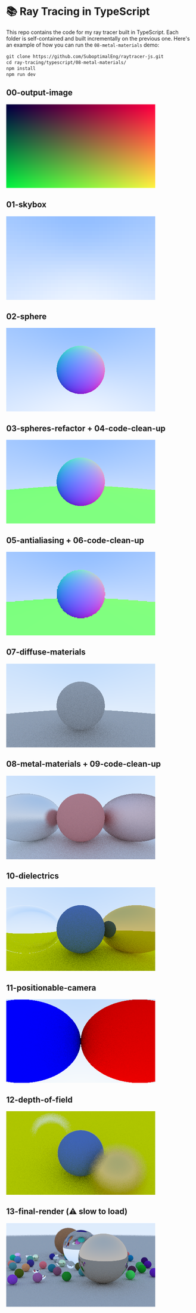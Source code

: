 # 📚 Ray Tracing in TypeScript

This repo contains the code for my ray tracer built in TypeScript. Each folder is
self-contained and built incrementally on the previous one. Here's an example of
how you can run the `08-metal-materials` demo:

```
git clone https://github.com/SuboptimalEng/raytracer-js.git
cd ray-tracing/typescript/08-metal-materials/
npm install
npm run dev
```

## 00-output-image

<img src="/typescript/_demos/00-output-image.png">

## 01-skybox

<img src="/typescript/_demos/01-skybox.png">

## 02-sphere

<img src="/typescript/_demos/02-sphere.png">

## 03-spheres-refactor + 04-code-clean-up

<img src="/typescript/_demos/03-spheres-refactor.png">

## 05-antialiasing + 06-code-clean-up

<img src="/typescript/_demos/05-antialiasing.png">

## 07-diffuse-materials

<img src="/typescript/_demos/07-diffuse-materials.png">

## 08-metal-materials + 09-code-clean-up

<img src="/typescript/_demos/08-metal-materials.png">

## 10-dielectrics

<img src="/typescript/_demos/10-dielectrics.png">

## 11-positionable-camera

<img src="/typescript/_demos/11-positionable-camera.png">

## 12-depth-of-field

<img src="/typescript/_demos/12-depth-of-field.png">

## 13-final-render (⚠️ slow to load)

<img src="/typescript/_demos/13-final-render.png">
